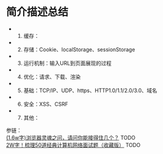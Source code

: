 # 简介描述总结

* 1. 缓存：
* 2. 存储：Cookie、localStorage、sessionStorage
* 3. 运行机制：输入URL到页面展现的过程
* 4. 优化：请求、下载、渲染
* 5. 基础：TCP/IP、UDP、https、HTTP1.0/1.1/2.0/3.0、域名
* 6. 安全：XSS、CSRF
* 7. 其他：

参链：  
[(1.6w字)浏览器灵魂之问，请问你能接得住几个？](https://juejin.cn/post/6844904021308735502) TODO    
[2W字！梳理50道经典计算机网络面试题（收藏版）](https://mp.weixin.qq.com/s/ALrc9XkCcqW8BsLjR8EVKQ) TODO

